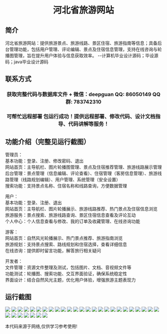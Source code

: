 <p><h1 align="center">河北省旅游网站</h1></p>

## 简介
河北省旅游网站：提供旅游景点、旅游线路、景区住宿、旅游指南等信息；具备后台管理功能，包括用户管理、评论编辑、景点及住宿信息管理，支持在线咨询与轮播图管理，旨在提升用户体验与信息获取效率。    --计算机毕业设计源码；毕设源码；java毕业设计源码


## 联系方式
<p><h3 align="center">获取完整代码与数据库文件 + 微信：deepguan QQ: 86050149 QQ群: 783742310</h3></p>
<p><h3 align="center">可帮忙远程部署 包运行成功！提供远程部署、修改代码、设计文档指导、代码讲解等服务！</h3></p>

## 功能介绍（完整见运行截图）
管理员：  
基本功能：登录、注册、修改密码、退出  
网站首页：主导航栏、图片轮播图管理、景点及住宿推荐管理、旅游线路展示管理  
后台管理：景点管理（信息编辑、评论查看）、住宿管理（客房信息管理）、旅游线路管理（线路规划编辑）、用户管理、系统管理（安全设置）  
搜索功能：支持景点名称、住宿名称和线路查询，方便数据管理  

用户：  
基本功能：登录、注册、退出  
网站首页：主导航栏、图片轮播展示、旅游线路推荐、热门景点及住宿信息浏览  
旅游服务：景点搜索、旅游线路查询、景区住宿信息查看及评论互动  
个人中心：个人信息查看与修改、我的订单及收藏管理、在线咨询功能  

游客：  
网站首页：自然风光轮播展示、热门景点推荐、旅游指南浏览  
旅游规划：支持景点搜索、路线规划和住宿选择，查看详细信息  
在线咨询：提供即时留言功能，解答旅行相关疑问  

开发者：  
文件管理：资源文件整理及测试，包括图片、文档、音视频文件等  
功能测试：轮播图、搜索功能、交互界面验证，确保系统稳定性  
界面设计：结合自然风光主题，优化用户体验，增强旅游主题表现力


## 运行截图
![](img/001.jpg)
![](img/002.jpg)
![](img/003.jpg)
![](img/004.jpg)
![](img/005.jpg)
![](img/006.jpg)
![](img/007.jpg)
![](img/008.jpg)
![](img/009.jpg)
![](img/010.jpg)
![](img/011.jpg)
![](img/012.jpg)
![](img/013.jpg)
![](img/014.jpg)
![](img/015.jpg)
![](img/016.jpg)
![](img/017.jpg)
![](img/018.jpg)
![](img/019.jpg)
![](img/020.jpg)
![](img/021.jpg)
![](img/022.jpg)
![](img/023.jpg)
![](img/024.jpg)
![](img/025.jpg)
![](img/026.jpg)
![](img/027.jpg)
![](img/028.jpg)
![](img/029.jpg)
![](img/030.jpg)
![](img/031.jpg)
![](img/032.jpg)

<p>本代码来源于网络,仅供学习参考使用!</p>
